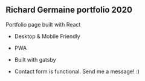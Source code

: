 ## Richard Germaine portfolio 2020

Portfolio page built with React

- Desktop & Mobile Friendly

- PWA
- Built with gatsby
- Contact form is functional. Send me a message! :)